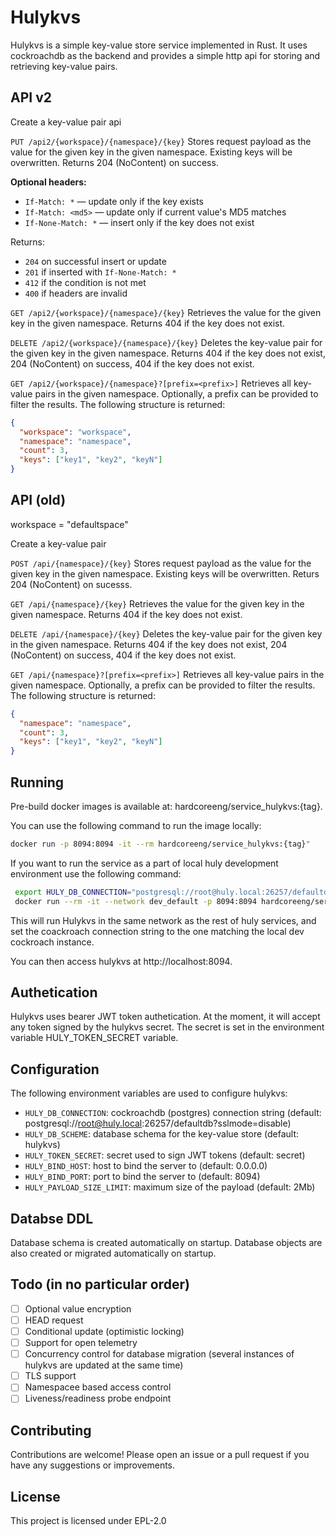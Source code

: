# Hulykvs

Hulykvs is a simple key-value store service implemented in Rust. It uses cockroachdb as the backend and provides a simple http api for storing and retrieving key-value pairs.

## API v2
Create a key-value pair api

```PUT /api2/{workspace}/{namespace}/{key}```
Stores request payload as the value for the given key in the given namespace. Existing keys will be overwritten. Returns 204 (NoContent) on success.

**Optional headers:**

- `If-Match: *` — update only if the key exists
- `If-Match: <md5>` — update only if current value's MD5 matches
- `If-None-Match: *` — insert only if the key does not exist

Returns:
- `204` on successful insert or update
- `201` if inserted with `If-None-Match: *`
- `412` if the condition is not met
- `400` if headers are invalid


```GET /api2/{workspace}/{namespace}/{key}```
Retrieves the value for the given key in the given namespace. Returns 404 if the key does not exist.


```DELETE /api2/{workspace}/{namespace}/{key}```
Deletes the key-value pair for the given key in the given namespace. Returns 404 if the key does not exist, 204 (NoContent) on success, 404 if the key does not exist.


```GET /api2/{workspace}/{namespace}?[prefix=<prefix>]```
Retrieves all key-value pairs in the given namespace. Optionally, a prefix can be provided to filter the results. The following structure is returned:
```json
{
  "workspace": "workspace",
  "namespace": "namespace",
  "count": 3,
  "keys": ["key1", "key2", "keyN"]
}
```
## API (old)
workspace = "defaultspace"

Create a key-value pair

```POST /api/{namespace}/{key}```
Stores request payload as the value for the given key in the given namespace. Existing keys will be overwritten. Returs 204 (NoContent) on sucesss.

```GET /api/{namespace}/{key}```
Retrieves the value for the given key in the given namespace. Returns 404 if the key does not exist.

```DELETE /api/{namespace}/{key}```
Deletes the key-value pair for the given key in the given namespace. Returns 404 if the key does not exist, 204 (NoContent) on success, 404 if the key does not exist.

```GET /api/{namespace}?[prefix=<prefix>]```
Retrieves all key-value pairs in the given namespace. Optionally, a prefix can be provided to filter the results. The following structure is returned:
```json
{
  "namespace": "namespace",
  "count": 3,
  "keys": ["key1", "key2", "keyN"]
}
```

## Running
Pre-build docker images is available at: hardcoreeng/service_hulykvs:{tag}.

You can use the following command to run the image locally:
```bash
docker run -p 8094:8094 -it --rm hardcoreeng/service_hulykvs:{tag}"
```

If you want to run the service as a part of local huly development environment use the following command:
```bash
 export HULY_DB_CONNECTION="postgresql://root@huly.local:26257/defaultdb?sslmode=disable"
 docker run --rm -it --network dev_default -p 8094:8094 hardcoreeng/service_hulykvs:{tag}
```
This will run Hulykvs in the same network as the rest of huly services, and set the coackroach connection string to the one matching the local dev cockroach instance. 

You can then access hulykvs at http://localhost:8094.

## Authetication
Hulykvs uses bearer JWT token authetication. At the moment, it will accept any token signed by the hulykvs secret. The secret is set in the environment variable HULY_TOKEN_SECRET variable. 

## Configuration
The following environment variables are used to configure hulykvs:
   - ```HULY_DB_CONNECTION```: cockroachdb (postgres) connection string (default: postgresql://root@huly.local:26257/defaultdb?sslmode=disable)
   - ```HULY_DB_SCHEME```: database schema for the key-value store (default: hulykvs)
   - ```HULY_TOKEN_SECRET```: secret used to sign JWT tokens (default: secret)
   - ```HULY_BIND_HOST```: host to bind the server to (default: 0.0.0.0)
   - ```HULY_BIND_PORT```: port to bind the server to (default: 8094)
   - ```HULY_PAYLOAD_SIZE_LIMIT```: maximum size of the payload (default: 2Mb)

## Databse DDL
Database schema is created automatically on startup. Database objects are also created or migrated automatically on startup. 

## Todo (in no particular order)
- [ ] Optional value encryption
- [ ] HEAD request
- [ ] Conditional update (optimistic locking)
- [ ] Support for open telemetry
- [ ] Concurrency control for database migration (several instances of hulykvs are updated at the same time)
- [ ] TLS support
- [ ] Namespacee based access control
- [ ] Liveness/readiness probe endpoint 

## Contributing
Contributions are welcome! Please open an issue or a pull request if you have any suggestions or improvements.

## License
This project is licensed under EPL-2.0






